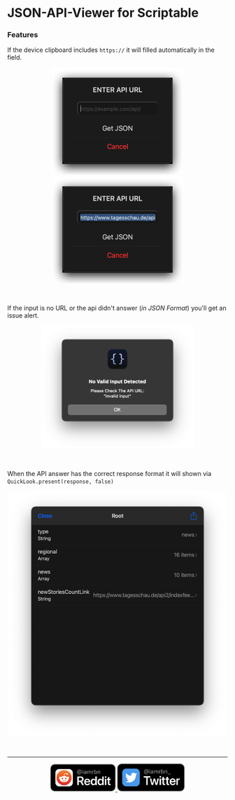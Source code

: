# JSON-API-Viewer for Scriptable

### Features
If the device clipboard includes `https://` it will filled automatically in the field.

<p align="center">
<img title="Empty Field because the clipboard doesnt include 'https://'" src="Images/emptyField.png" width="300">
  <img title="Automatically filled field from clipboard" src="Images/filledField.png" width="300">
  </p>

<br>

If the input is no URL or the api didn't answer (_in JSON Format_) you'll get an issue alert.

<p align="center">
<img title="Issue alert if the URL input is invalid" src="Images/issueAlert.png" width="350">
  </p>
  
<br>

When the API answer has the correct response format it will shown via `QuickLook.present(response, false)`
<p align="center">
<img title="How the API JSON response will presents" src="Images/presentJSON-API.png" width="500">
  </p>
<br>

***

<div class="images">
<p align="center">
  <a href="https://reddit.com/user/iamrbn/">
    <img title="My second Reddit @iamrbn" src="https://github.com/iamrbn/slack-status/blob/08d06ec886dcef950a8acbf4983940ad7fb8bed9/Images/Badges/reddit_black_iamrbn.png" width="150"/>
  </a>
  <a href="https://twitter.com/iamrbn_/">
    <img title="Follow Me On Twitter @iamrbn_" src="https://github.com/iamrbn/slack-status/blob/ae62582b728c2e2ad8ea6a55cc7729cf71bfaeab/Images/Badges/twitter_black.png" width="155"/>
  </a>
</p>
</div>
